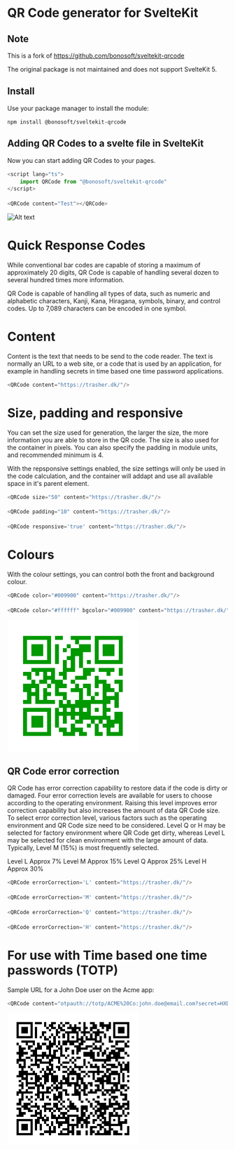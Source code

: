 # QR Code generator for SvelteKit

## Note

This is a fork of https://github.com/bonosoft/sveltekit-qrcode

The original package is not maintained and does not support SvelteKit 5.

## Install
Use your package manager to install the module:
```shell
npm install @bonosoft/sveltekit-qrcode
```

## Adding QR Codes to a svelte file in SvelteKit
Now you can start adding QR Codes to your pages.
```ts
<script lang="ts">
	import QRCode from "@bonosoft/sveltekit-qrcode"
</script>

<QRCode content="Test"></QRCode>
```

![Alt text](https://github.com/trasherdk/sveltekit-qrcode/readme/sample1.svg?sanitize=true)

# Quick Response Codes
While conventional bar codes are capable of storing a maximum of approximately 20 digits, QR Code is capable of handling several dozen to several hundred times more information.

QR Code is capable of handling all types of data, such as numeric and alphabetic characters, Kanji, Kana, Hiragana, symbols, binary, and control codes. Up to 7,089 characters can be encoded in one symbol.

# Content
Content is the text that needs to be send to the code reader. The text is normally an URL to a web site, or a code that is used by an application, for example in handling secrets in time based one time password applications.

```ts
<QRCode content="https://trasher.dk/"/>
```

# Size, padding and responsive
You can set the size used for generation, the larger the size, the more information you are able to store in the QR code. The size is also used for the container in pixels. You can also specify the padding in module units, and recommended minimum is 4.

With the repsponsive settings enabled, the size settings will only be used in the code calculation, and the container will addapt and use all available space in it's parent element.

```ts
<QRCode size="50" content="https://trasher.dk/"/>

<QRCode padding="10" content="https://trasher.dk/"/>

<QRCode responsive='true' content="https://trasher.dk/"/>
```

# Colours
With the colour settings, you can control both the front and background colour.

```ts
<QRCode color="#009900" content="https://trasher.dk/"/>

<QRCode color="#ffffff" bgcolor="#009900" content="https://trasher.dk/"/>
```

![Alt text](https://github.com/bonosoft/sveltekit-qrcode/blob/86ae32abc4460e78fd3e60acefab5f072aed1b24/readme/sample2.svg?sanitize=true)

## QR Code error correction
QR Code has error correction capability to restore data if the code is dirty or damaged. Four error correction levels are available for users to choose according to the operating environment. Raising this level improves error correction capability but also increases the amount of data QR Code size.
To select error correction level, various factors such as the operating environment and QR Code size need to be considered. Level Q or H may be selected for factory environment where QR Code get dirty, whereas Level L may be selected for clean environment with the large amount of data. Typically, Level M (15%) is most frequently selected.

Level L  Approx 7%
Level M  Approx 15%
Level Q  Approx 25%
Level H  Approx 30%

```ts
<QRCode errorCorrection='L' content="https://trasher.dk/"/>

<QRCode errorCorrection='M' content="https://trasher.dk/"/>

<QRCode errorCorrection='Q' content="https://trasher.dk/"/>

<QRCode errorCorrection='H' content="https://trasher.dk/"/>
```

# For use with Time based one time passwords (TOTP)
Sample URL for a John Doe user on the Acme app:
```ts
<QRCode content="otpauth://totp/ACME%20Co:john.doe@email.com?secret=HXDMVJECJJWSRB3HWIZR4IFUGFTMXBOZ&issuer=ACME%20Co&algorithm=SHA1&digits=6&period=30"/>
```

![Alt text](https://github.com/bonosoft/sveltekit-qrcode/blob/86ae32abc4460e78fd3e60acefab5f072aed1b24/readme/sample3.svg?sanitize=true)
